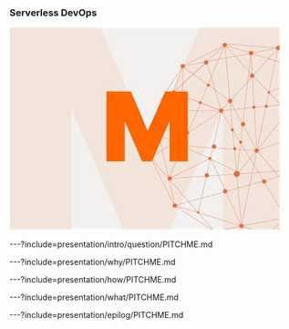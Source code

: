 ### Serverless DevOps 

![SAMBA Deployment](presentation/assets/image/migros.jpeg)

---?include=presentation/intro/question/PITCHME.md

---?include=presentation/why/PITCHME.md

---?include=presentation/how/PITCHME.md

---?include=presentation/what/PITCHME.md

---?include=presentation/epilog/PITCHME.md


